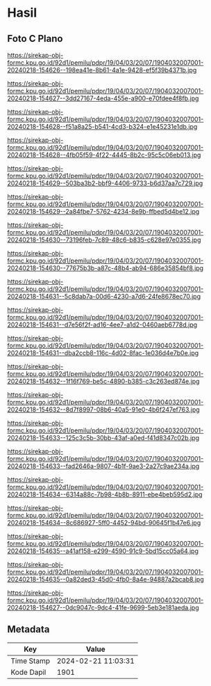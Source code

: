 # Hasil

## Foto C Plano

https://sirekap-obj-formc.kpu.go.id/92d1/pemilu/pdpr/19/04/03/20/07/1904032007001-20240218-154626--198ea41e-8b61-4a1e-9428-ef5f39b4371b.jpg

https://sirekap-obj-formc.kpu.go.id/92d1/pemilu/pdpr/19/04/03/20/07/1904032007001-20240218-154627--3dd27167-4eda-455e-a900-e70fdee4f8fb.jpg

https://sirekap-obj-formc.kpu.go.id/92d1/pemilu/pdpr/19/04/03/20/07/1904032007001-20240218-154628--f51a8a25-b541-4cd3-b324-e1e45231e1db.jpg

https://sirekap-obj-formc.kpu.go.id/92d1/pemilu/pdpr/19/04/03/20/07/1904032007001-20240218-154628--4fb05f59-4f22-4445-8b2c-95c5c06eb013.jpg

https://sirekap-obj-formc.kpu.go.id/92d1/pemilu/pdpr/19/04/03/20/07/1904032007001-20240218-154629--503ba3b2-bbf9-4406-9733-b6d37aa7c729.jpg

https://sirekap-obj-formc.kpu.go.id/92d1/pemilu/pdpr/19/04/03/20/07/1904032007001-20240218-154629--2a84fbe7-5762-4234-8e9b-ffbed5d4be12.jpg

https://sirekap-obj-formc.kpu.go.id/92d1/pemilu/pdpr/19/04/03/20/07/1904032007001-20240218-154630--73196feb-7c89-48c6-b835-c628e97e0355.jpg

https://sirekap-obj-formc.kpu.go.id/92d1/pemilu/pdpr/19/04/03/20/07/1904032007001-20240218-154630--77675b3b-a87c-48b4-ab94-686e35854bf8.jpg

https://sirekap-obj-formc.kpu.go.id/92d1/pemilu/pdpr/19/04/03/20/07/1904032007001-20240218-154631--5c8dab7a-00d6-4230-a7d6-24fe8678ec70.jpg

https://sirekap-obj-formc.kpu.go.id/92d1/pemilu/pdpr/19/04/03/20/07/1904032007001-20240218-154631--d7e56f2f-ad16-4ee7-a1d2-0460aeb6778d.jpg

https://sirekap-obj-formc.kpu.go.id/92d1/pemilu/pdpr/19/04/03/20/07/1904032007001-20240218-154631--dba2ccb8-116c-4d02-8fac-1e036d4e7b0e.jpg

https://sirekap-obj-formc.kpu.go.id/92d1/pemilu/pdpr/19/04/03/20/07/1904032007001-20240218-154632--1f16f769-be5c-4890-b385-c3c263ed874e.jpg

https://sirekap-obj-formc.kpu.go.id/92d1/pemilu/pdpr/19/04/03/20/07/1904032007001-20240218-154632--8d7f8997-08b6-40a5-91e0-4b6f247ef763.jpg

https://sirekap-obj-formc.kpu.go.id/92d1/pemilu/pdpr/19/04/03/20/07/1904032007001-20240218-154633--125c3c5b-30bb-43af-a0ed-f41d8347c02b.jpg

https://sirekap-obj-formc.kpu.go.id/92d1/pemilu/pdpr/19/04/03/20/07/1904032007001-20240218-154633--fad2646a-9807-4b1f-9ae3-2a27c9ae234a.jpg

https://sirekap-obj-formc.kpu.go.id/92d1/pemilu/pdpr/19/04/03/20/07/1904032007001-20240218-154634--6314a88c-7b98-4b8b-8911-ebe4beb595d2.jpg

https://sirekap-obj-formc.kpu.go.id/92d1/pemilu/pdpr/19/04/03/20/07/1904032007001-20240218-154634--8c686927-5ff0-4452-94bd-90645f1b47e6.jpg

https://sirekap-obj-formc.kpu.go.id/92d1/pemilu/pdpr/19/04/03/20/07/1904032007001-20240218-154635--a41af158-e299-4590-91c9-5bd15cc05a64.jpg

https://sirekap-obj-formc.kpu.go.id/92d1/pemilu/pdpr/19/04/03/20/07/1904032007001-20240218-154635--0a82ded3-45d0-4fb0-8a4e-94887a2bcab8.jpg

https://sirekap-obj-formc.kpu.go.id/92d1/pemilu/pdpr/19/04/03/20/07/1904032007001-20240218-154627--0dc9047c-9dc4-41fe-9699-5eb3e181aeda.jpg


## Metadata

| Key        | Value               |
| ---------- | ------------------- |
| Time Stamp | 2024-02-21 11:03:31 |
| Kode Dapil | 1901                |



